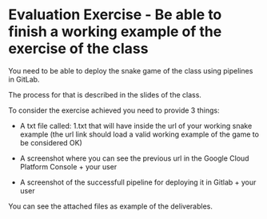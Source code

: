 # Evaluation Exercise - Be able to finish a working example of the exercise of the class

You need to be able to deploy the snake game of the class using pipelines in GitLab.

The process for that is described in the slides of the class.

To consider the exercise achieved you need to provide 3 things:

- A txt file called: 1.txt that will have inside the url of your working snake example (the url link should load a valid working example of the game to be considered OK)

- A screenshot where you can see the previous url in the Google Cloud Platform Console + your user

- A screenshot of the successfull pipeline for deploying it in Gitlab + your user

You can see the attached files as example of the deliverables.